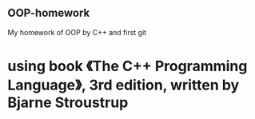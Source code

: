 ## OOP-homework
My homework of OOP by C++ and  first git

# using book 《The C++ Programming Language》, 3rd edition, written by Bjarne Stroustrup
